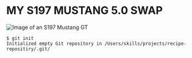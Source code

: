 # MY S197 MUSTANG 5.0 SWAP
![Image of an S197 Mustang GT](https://static1.topspeedimages.com/wordpress/wp-content/uploads/jpg/202204/an-early-s197-ford-m-13.jpg)
```
$ git init
Initialized empty Git repository in /Users/skills/projects/recipe-repositiry/.git/
```
